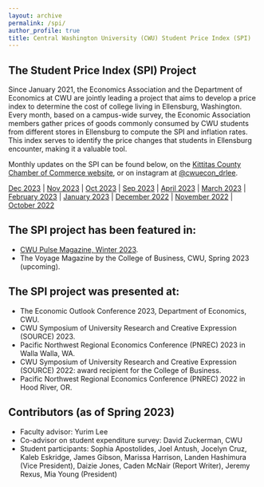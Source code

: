 ```yaml
---
layout: archive
permalink: /spi/
author_profile: true
title: Central Washington University (CWU) Student Price Index (SPI)
---
```


## The Student Price Index (SPI) Project

Since January 2021, the Economics Association and the Department of Economics at CWU are jointly leading a project that aims to develop a price index to determine the cost of college living in Ellensburg, Washington. Every month, based on a campus-wide survey, the Economic Association members gather prices of goods commonly consumed by CWU students from different stores in Ellensburg to compute the SPI and inflation rates. This index serves to identify the price changes that students in Ellensburg encounter, making it a valuable tool.

Monthly updates on the SPI can be found below, on the [Kittitas County Chamber of Commerce website](https://www.kittitascountychamber.com/choose-kittitas-county/), or on instagram at [@cwuecon_drlee](https://www.instagram.com/cwuecon_drlee/). 

[Dec 2023](http://econ-ylee.github.io/files/Dec_2023_CWU_SPI_update.pdf) | 
[Nov 2023](http://econ-ylee.github.io/files/Nov_2023_CWU_SPI_update.pdf) | 
[Oct 2023](http://econ-ylee.github.io/files/Oct_2023_CWU_SPI_update.pdf) | 
[Sep 2023](http://econ-ylee.github.io/files/Sep_2023_CWU_SPI_update.pdf) | 
[April 2023](http://econ-ylee.github.io/files/April_2023_CWU_SPI_update.pdf) | 
[March 2023](http://econ-ylee.github.io/files/March_2023_CWU_SPI_update.pdf) | 
[February 2023](http://econ-ylee.github.io/files/February_2023_CWU_SPI_update.pdf) | 
[January 2023](http://econ-ylee.github.io/files/Janurary_2023_CWU_SPI_update.pdf) | 
[December 2022](http://econ-ylee.github.io/files/December_2022_CWU_SPI_update.pdf) | 
[November 2022](http://econ-ylee.github.io/files/November_2022_CWU_SPI_update.pdf) | 
[October 2022](http://econ-ylee.github.io/files/October_2022_CWU_SPI_update.pdf)

## The SPI project has been featured in:

* [CWU Pulse Magazine, Winter 2023](https://issuu.com/cwupulse/docs/winter_2023).
* The Voyage Magazine by the College of Business, CWU, Spring 2023 (upcoming).

## The SPI project was presented at: 

* The Economic Outlook Conference 2023, Department of Economics, CWU.
* CWU Symposium of University Research and Creative Expression (SOURCE) 2023.
* Pacific Northwest Regional Economics Conference (PNREC) 2023 in Walla Walla, WA.
* CWU Symposium of University Research and Creative Expression (SOURCE) 2022: award recipient for the College of Business.
* Pacific Northwest Regional Economics Conference (PNREC) 2022 in Hood River, OR.

## Contributors (as of Spring 2023)

* Faculty advisor: Yurim Lee
* Co-advisor on student expenditure survey: David Zuckerman, CWU
* Student participants: Sophia Apostolides, Joel Antush, Jocelyn Cruz, Kaleb Eskridge, James Gibson, Marissa Harrison, Landen Hashimura (Vice President), Daizie Jones, Caden McNair (Report Writer), Jeremy Rexus, Mia Young (President)